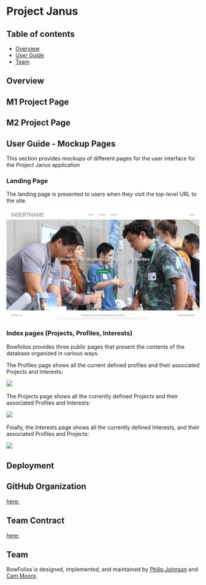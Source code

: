 # Project Janus

## Table of contents

* [Overview](#overview)
* [User Guide](#user-guide)
* [Team](#team)

## Overview

## M1 Project Page

## M2 Project Page



## User Guide - Mockup Pages

This section provides mockups of different pages for the user interface for the Project Janus application

### Landing Page

The landing page is presented to users when they visit the top-level URL to the site.

![](images/projectjanus-landing-mockup.png)

### Index pages (Projects, Profiles, Interests)

Bowfolios provides three public pages that present the contents of the database organized in various ways.

The Profiles page shows all the current defined profiles and their associated Projects and Interests:

![](images/profiles-page.png)

The Projects page shows all the currently defined Projects and their associated Profiles and Interests:

![](images/projects-page.png)

Finally, the Interests page shows all the currently defined Interests, and their associated Profiles and Projects:

![](images/interests-page.png)

## Deployment

## GitHub Organization

[here:](https://github.com/project-janus-3)

## Team Contract

[here:](https://docs.google.com/document/d/1GqOg4DLsPoxIgjphTprqiRtj9g98ZINV9jkKbhVfkNo/edit?usp=sharing)

## Team

BowFolios is designed, implemented, and maintained by [Philip Johnson](https://philipmjohnson.org) and [Cam Moore](https://cammoore.github.io/).

